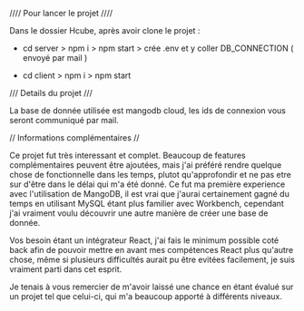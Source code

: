 //// Pour lancer le projet ////

Dans le dossier Hcube, après avoir clone le projet : 

- cd server > npm i > npm start > crée .env et y coller DB_CONNECTION ( envoyé par mail )

- cd client > npm i > npm start 


/// Details du projet ///

La base de donnée utilisée est mangodb cloud, les ids de connexion vous seront communiqué par mail.

// Informations complémentaires //

Ce projet fut très interessant et complet. Beaucoup de features complémentaires peuvent être ajoutées, mais j'ai préféré rendre quelque chose de fonctionnelle dans les temps, plutot qu'approfondir et ne pas etre sur d'être dans le délai qui m'a été donné.
Ce fut ma première experience avec l'utilisation de MangoDB, il est vrai que j'aurai certainement gagné du temps en utilisant MySQL étant plus familier avec Workbench, cependant j'ai vraiment voulu découvrir une autre manière de créer une base de donnée.

Vos besoin étant un intégrateur React, j'ai fais le minimum possible coté back afin de pouvoir mettre en avant mes compétences React plus qu'autre chose, même si plusieurs difficultés aurait pu être evitées facilement, je suis vraiment parti dans cet esprit.

Je tenais à vous remercier de m'avoir laissé une chance en étant évalué sur un projet tel que celui-ci, qui m'a beaucoup apporté à différents niveaux.




